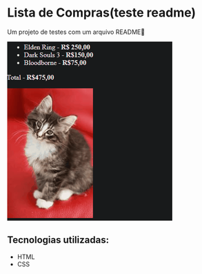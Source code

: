 # Lista de Compras(teste readme)
Um projeto de testes com um arquivo README🚀

[<img src="./Animação.gif" alt="gif da imagem do projeto de teste">](https://dhimycorvo.github.io/lista-de-compras/)

## Tecnologias utilizadas:
- HTML
- CSS